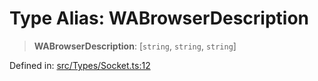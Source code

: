 # Type Alias: WABrowserDescription

> **WABrowserDescription**: \[`string`, `string`, `string`\]

Defined in: [src/Types/Socket.ts:12](https://github.com/Fokusdotid/bail/blob/cf6cc85134e12081bc635cea02cc0eee74033a81/src/Types/Socket.ts#L12)
